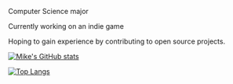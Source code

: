 Computer Science major

Currently working on an indie game

Hoping to gain experience by contributing to open source projects.

[![Mike's GitHub stats](https://github-readme-stats.vercel.app/api?username=MikeGillotti)](https://github.com/anuraghazra/github-readme-stats)

[![Top Langs](https://github-readme-stats.vercel.app/api/top-langs/?username=MikeGillotti&card_width=500)](https://github.com/anuraghazra/github-readme-stats)
